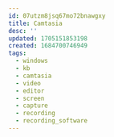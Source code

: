 ```yaml
---
id: 07utzm8jsq67mo72bnawgxy
title: Camtasia
desc: ''
updated: 1705151853198
created: 1684700746949
tags:
  - windows
  - kb
  - camtasia
  - video
  - editor
  - screen
  - capture
  - recording
  - recording_software
---
```


